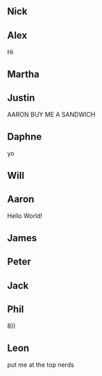 Nick
--------------------



Alex
--------------------
Hi


Martha
--------------------



Justin
--------------------
AARON BUY ME A SANDWICH


Daphne
--------------------
yo


Will
--------------------



Aaron
--------------------

Hello World!

James
--------------------



Peter
--------------------



Jack
--------------------



Phil
--------------------
8))


Leon
--------------------
put me at the top nerds
